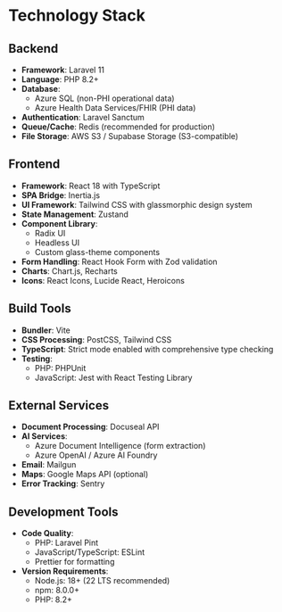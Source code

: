 # Technology Stack

## Backend
- **Framework**: Laravel 11
- **Language**: PHP 8.2+
- **Database**: 
  - Azure SQL (non-PHI operational data)
  - Azure Health Data Services/FHIR (PHI data)
- **Authentication**: Laravel Sanctum
- **Queue/Cache**: Redis (recommended for production)
- **File Storage**: AWS S3 / Supabase Storage (S3-compatible)

## Frontend
- **Framework**: React 18 with TypeScript
- **SPA Bridge**: Inertia.js
- **UI Framework**: Tailwind CSS with glassmorphic design system
- **State Management**: Zustand
- **Component Library**: 
  - Radix UI
  - Headless UI
  - Custom glass-theme components
- **Form Handling**: React Hook Form with Zod validation
- **Charts**: Chart.js, Recharts
- **Icons**: React Icons, Lucide React, Heroicons

## Build Tools
- **Bundler**: Vite
- **CSS Processing**: PostCSS, Tailwind CSS
- **TypeScript**: Strict mode enabled with comprehensive type checking
- **Testing**: 
  - PHP: PHPUnit
  - JavaScript: Jest with React Testing Library

## External Services
- **Document Processing**: Docuseal API
- **AI Services**: 
  - Azure Document Intelligence (form extraction)
  - Azure OpenAI / Azure AI Foundry
- **Email**: Mailgun
- **Maps**: Google Maps API (optional)
- **Error Tracking**: Sentry

## Development Tools
- **Code Quality**:
  - PHP: Laravel Pint
  - JavaScript/TypeScript: ESLint
  - Prettier for formatting
- **Version Requirements**:
  - Node.js: 18+ (22 LTS recommended)
  - npm: 8.0.0+
  - PHP: 8.2+